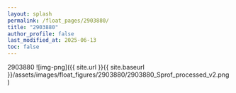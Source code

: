 ```yaml
---
layout: splash
permalink: /float_pages/2903880/
title: "2903880"
author_profile: false
last_modified_at: 2025-06-13
toc: false
---
```

 
2903880
![img-png]({{ site.url }}{{ site.baseurl }}/assets/images/float_figures/2903880/2903880_Sprof_processed_v2.png)